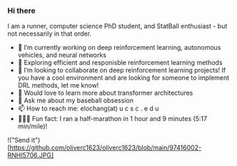 ### Hi there

I am a runner, computer science PhD student, and StatBall enthusiast - but not necessarily in that order.

- 🧠 I’m currently working on deep reinforcement learning, autonomous vehicles, and neural networks
- 🐒 Exploring efficient and responisble reinforcement learning methods
- 🤝 I’m looking to collaborate on deep reinforcement learning projects! If you have a cool environment and are looking for someone to implement DRL methods, let me know!
- 🤔 Would love to learn more about transformer architectures
- 💬 Ask me about my baseball obsession 
- 📫 How to reach me: elochang(at) u c s c . e d u
- 🏃🏻‍♂️ Fun fact: I ran a half-marathon in 1 hour and 9 minutes (5:17 min/mile)! 

!("Send it")[https://github.com/oliverc1623/oliverc1623/blob/main/97416002-RNHI5706.JPG]
